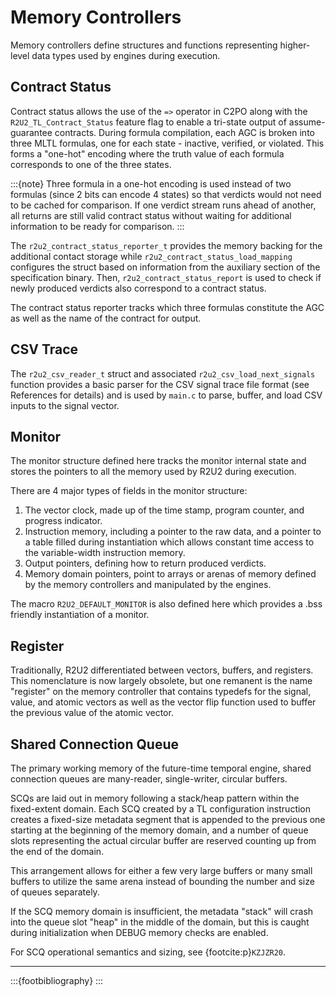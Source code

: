# Memory Controllers

Memory controllers define structures and functions representing higher-level data types used by engines during execution.

## Contract Status
Contract status allows the use of the `=>` operator in C2PO along with the `R2U2_TL_Contract_Status` feature flag to enable a tri-state output of assume-guarantee contracts.
During formula compilation, each AGC is broken into three MLTL formulas, one for each state - inactive, verified, or violated.
This forms a "one-hot" encoding where the truth value of each formula corresponds to one of the three states.

:::{note} Three formula in a one-hot encoding is used instead of two formulas (since 2 bits can encode 4 states) so that verdicts would not need to be cached for comparison. If one verdict stream runs ahead of another, all returns are still valid contract status without waiting for additional information to be ready for comparison.
:::

The `r2u2_contract_status_reporter_t` provides the memory backing for the additional contact storage while `r2u2_contract_status_load_mapping` configures the struct based on information from the auxiliary section of the specification binary.
Then, `r2u2_contract_status_report` is used to check if newly produced verdicts also correspond to a contract status.

The contract status reporter tracks which three formulas constitute the AGC as well as the name of the contract for output.

## CSV Trace
The `r2u2_csv_reader_t` struct and associated `r2u2_csv_load_next_signals` function provides a basic parser for the CSV signal trace file format (see References for details) and is used by `main.c` to parse, buffer, and load CSV inputs to the signal vector.

## Monitor
The monitor structure defined here tracks the monitor internal state and stores the pointers to all the memory used by R2U2 during execution.

There are 4  major types of fields in the monitor structure:
1. The vector clock, made up of the time stamp, program counter, and progress indicator.
2. Instruction memory, including a pointer to the raw data, and a pointer to a table filled during instantiation which allows constant time access to the variable-width instruction memory.
3. Output pointers, defining how to return produced verdicts.
4. Memory domain pointers, point to arrays or arenas of memory defined by the memory controllers and manipulated by the engines.

The macro `R2U2_DEFAULT_MONITOR` is also defined here which provides a .bss friendly instantiation of a monitor.

## Register
Traditionally, R2U2 differentiated between vectors, buffers, and registers.
This nomenclature is now largely obsolete, but one remanent is the name "register" on the memory controller that contains typedefs for the signal, value, and atomic vectors as well as the vector flip function used to buffer the previous value of the atomic vector.

## Shared Connection Queue
The primary working memory of the future-time temporal engine, shared connection queues are many-reader, single-writer, circular buffers.

SCQs are laid out in memory following a stack/heap pattern within the fixed-extent domain.
Each SCQ created by a TL configuration instruction creates a fixed-size metadata segment that is appended to the previous one starting at the beginning of the memory domain, and a number of queue slots representing the actual circular buffer are reserved counting up from the end of the domain.

This arrangement allows for either a few very large buffers or many small buffers to utilize the same arena instead of bounding the number and size of queues separately.

If the SCQ memory domain is insufficient, the metadata "stack" will crash into the queue slot "heap" in the middle of the domain, but this is caught during initialization when DEBUG memory checks are enabled.

For SCQ operational semantics and sizing, see {footcite:p}`KZJZR20`.

---

:::{footbibliography}
:::
